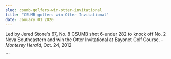 ```yaml
---
slug: csumb-golfers-win-otter-invitational
title: "CSUMB golfers win Otter Invitational"
date: January 01 2020
---
```


 
<p>
  Led by Jered Stone's 67, No. 8 CSUMB shot 6-under 282 to knock off No. 2 Nova
  Southeastern and win the Otter Invitational at Bayonet Golf Course. –
  <em>Monterey Herald</em>, Oct. 24, 2012
</p>
```
